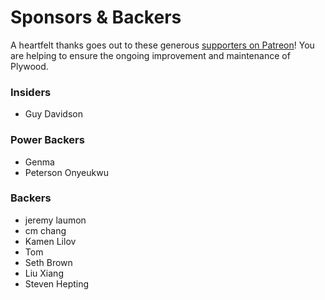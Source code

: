 # Sponsors & Backers

A heartfelt thanks goes out to these generous [supporters on Patreon](https://www.patreon.com/preshing)! You are helping to ensure the ongoing improvement and maintenance of Plywood.

### Insiders

* Guy Davidson

### Power Backers

* Genma
* Peterson Onyeukwu

### Backers

* jeremy laumon
* cm chang
* Kamen Lilov
* Tom
* Seth Brown
* Liu Xiang
* Steven Hepting
